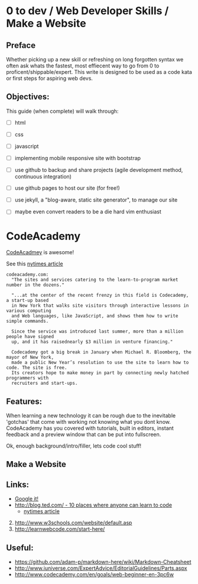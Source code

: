 
0 to dev / Web Developer Skills / Make a Website
===========

Preface
--------

Whether picking up a new skill or refreshing on long forgotten syntax we often ask whats the fastest, most effiecent way to go from 0 to proficent/shippable/expert. This write is designed to be used as a code kata or first steps for aspiring web devs. 

Objectives:
-----------

This guide (when complete) will walk through:
  - [ ] html
  - [ ] css
  - [ ] javascript
  - [ ] implementing mobile responsive site with bootstrap 
  - [ ] use github to backup and share projects (agile development method, continuous integration)
  - [ ] use github pages to host our site (for free!)
  - [ ] use jekyll, a "blog-aware, static site generator", to manage our site
  - [ ] maybe even convert readers to be a die hard vim enthusiast





CodeAcademy
===========
[CodeAcadmey](http://www.codecademy.com/) is awesome!

See this [nytimes article](http://www.nytimes.com/2012/03/28/technology/for-an-edge-on-the-internet-computer-code-gains-a-following.html?_r=0)

   
```
codeacademy.com:
  "The sites and services catering to the learn-to-program market number in the dozens." 

  "...at the center of the recent frenzy in this field is Codecademy, a start-up based 
  in New York that walks site visitors through interactive lessons in various computing
  and Web languages, like JavaScript, and shows them how to write simple commands.

  Since the service was introduced last summer, more than a million people have signed 
  up, and it has raisednearly $3 million in venture financing."
  
  Codecademy got a big break in January when Michael R. Bloomberg, the mayor of New York, 
  made a public New Year’s resolution to use the site to learn how to code. The site is free. 
  Its creators hope to make money in part by connecting newly hatched programmers with 
  recruiters and start-ups.
```


Features:
---------

When learning a new technology it can be rough due to the inevitable 'gotchas' that come with working not knowing what you dont know. CodeAcademy has you covered with tutorials, built in editors, instant feedback and a preview window that can be put into fullscreen. 

Ok, enough background/intro/filler, lets code cool stuff!

Make a Website
--------------





Links: 
------

- [Google it!](http://lmgtfy.com/?q=learn+to+code+websites)
- [http://blog.ted.com/ - 10 places where anyone can learn to code](http://blog.ted.com/2013/01/29/10-places-where-anyone-can-learn-to-code/)
  - [nytimes article](http://www.nytimes.com/2012/03/28/technology/for-an-edge-on-the-internet-computer-code-gains-a-following.html?_r=0)

2. http://www.w3schools.com/website/default.asp
3. http://learnwebcode.com/start-here/

Useful: 
-------
-  https://github.com/adam-p/markdown-here/wiki/Markdown-Cheatsheet
-  http://www.iuniverse.com/ExpertAdvice/EditorialGuidelines/Parts.aspx
-  http://www.codecademy.com/en/goals/web-beginner-en-3pc6w
